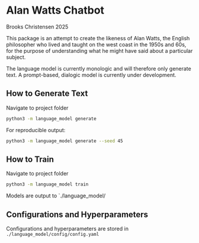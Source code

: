 # Alan Watts Chatbot

Brooks Christensen 2025

This package is an attempt to create the likeness of Alan Watts, the English philosopher who lived and taught on the west coast in the 1950s and 60s, for the purpose of understanding what he might have said about a particular subject.

The language model is currently monologic and will therefore only generate text. A prompt-based, dialogic model is currently under development.

## How to Generate Text

Navigate to project folder

```bash
python3 -m language_model generate
```

For reproducible output:

```bash
python3 -m language_model generate --seed 45
```

## How to Train

Navigate to project folder

```bash
python3 -m language_model train
```

Models are output to `./language_model/

## Configurations and Hyperparameters

Configurations and hyperparameters are stored in `./language_model/config/config.yaml`
